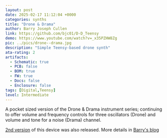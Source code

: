 ```yaml
---
layout: post
date: 2025-02-17 11:12:04 +0000
categories: synths
title: "Drone & Drama"
author: Barry Joseph Cullen
link: https://github.com/bjc01/D-D_Teensy
demo: https://www.youtube.com/watch?v=_x35PZHW8Zg
pic: ../pics/drone--drama.jpg
description: "Simple Teensy-based drone synth"
ata-rating: 2
artifacts:
  - Schematic: true
  - PCB: false
  - BOM: true
  - FW: true
  - Docs: false
  - Enclosure: false
tags: [Digital,Teensy]
level: Intermediate
---
```


A pocket sized version of the Drone & Drama instrument series; continuing to offer volume and frequency controls for three oscillators (Drone) and volume and tone for a noise (Drama) channel.

[2nd version](https://github.com/bjc01/Drone_Drama_v2) of this device was also released. More details in [Barry's blog](https://barryjosephcullen.com/instrument/)